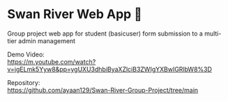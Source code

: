 
# Swan River Web App 🦢

Group project web app for student (basicuser) form submission to a multi-tier admin management 

Demo Video:  
https://m.youtube.com/watch?v=jgELmk5Yyw8&pp=ygUXU3dhbiByaXZlciB3ZWIgYXBwIGRlbW8%3D

Repository:  
https://github.com/ayaan129/Swan-River-Group-Project/tree/main
